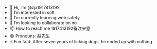 - 👋 Hi, I’m @zjx1917413192
- 👀 I’m interested in soft
- 🌱 I’m currently learning web safety
- 💞️ I’m looking to collaborate on no
- 📫 How to reach me 1917413192备注来意
- 😄 Pronouns: 赵先生
- ⚡ Fun fact: After seven years of licking dogs, he ended up with nothing

<!---
zjx1917413192/zjx1917413192 is a ✨ special ✨ repository because its `README.md` (this file) appears on your GitHub profile.
You can click the Preview link to take a look at your changes.
--->
